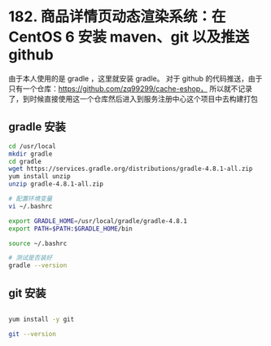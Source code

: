 # 182. 商品详情页动态渲染系统：在 CentOS 6 安装 maven、git 以及推送 github
由于本人使用的是 gradle ，这里就安装 gradle。
对于 github 的代码推送，由于只有一个仓库：https://github.com/zq99299/cache-eshop，
所以就不记录了，到时候直接使用这一个仓库然后进入到服务注册中心这个项目中去构建打包

## gradle 安装

```bash
cd /usr/local
mkdir gradle
cd gradle
wget https://services.gradle.org/distributions/gradle-4.8.1-all.zip
yum install unzip
unzip gradle-4.8.1-all.zip

# 配置环境变量
vi ~/.bashrc

export GRADLE_HOME=/usr/local/gradle/gradle-4.8.1
export PATH=$PATH:$GRADLE_HOME/bin

source ~/.bashrc

# 测试是否装好
gradle --version
```
## git 安装

```bash

yum install -y git

git --version
```


<iframe  height="500px" width="100%" frameborder=0 allowfullscreen="true" :src="$withBase('/ads.html')"></iframe>